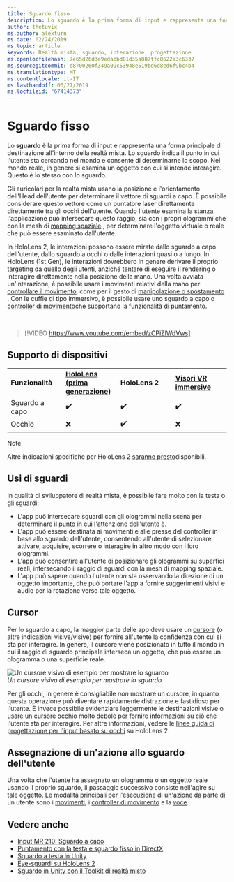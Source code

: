 ```yaml
---
title: Sguardo fisso
description: Lo sguardo è la prima forma di input e rappresenta una forma principale di destinazione all'interno della realtà mista.
author: thetuvix
ms.author: alexturn
ms.date: 02/24/2019
ms.topic: article
keywords: Realtà mista, sguardo, interazione, progettazione
ms.openlocfilehash: 7e65d26d3e9edabbd01d35a887ffc8622a3c6337
ms.sourcegitcommit: d8700260f349a09c53948e519bd6d8ed6f9bc4b4
ms.translationtype: MT
ms.contentlocale: it-IT
ms.lasthandoff: 06/27/2019
ms.locfileid: "67414373"
---
```

# <a name="gaze"></a>Sguardo fisso

Lo **sguardo** è la prima forma di input e rappresenta una forma principale di destinazione all'interno della realtà mista. Lo sguardo indica il punto in cui l'utente sta cercando nel mondo e consente di determinarne lo scopo. Nel mondo reale, in genere si esamina un oggetto con cui si intende interagire. Questo è lo stesso con lo sguardo.

Gli auricolari per la realtà mista usano la posizione e l'orientamento dell'Head dell'utente per determinare il vettore di sguardi a capo. È possibile considerare questo vettore come un puntatore laser direttamente direttamente tra gli occhi dell'utente. Quando l'utente esamina la stanza, l'applicazione può intersecare questo raggio, sia con i propri ologrammi che con la mesh di [mapping spaziale](spatial-mapping.md) , per determinare l'oggetto virtuale o reale che può essere esaminato dall'utente.

In HoloLens 2, le interazioni possono essere mirate dallo sguardo a capo dell'utente, dallo sguardo a occhi o dalle interazioni quasi o a lungo.
In HoloLens (1st Gen), le interazioni dovrebbero in genere derivare il proprio targeting da quello degli utenti, anziché tentare di eseguire il rendering o interagire direttamente nella posizione della mano. Una volta avviata un'interazione, è possibile usare i movimenti relativi della mano per [controllare il movimento](gestures.md), come per il gesto di [manipolazione o spostamento](gestures.md#composite-gestures) . Con le cuffie di tipo immersivo, è possibile usare uno sguardo a capo o [controller di movimento](motion-controllers.md)che supportano la funzionalità di puntamento.

<br>

>[!VIDEO https://www.youtube.com/embed/zCPiZlWdVws]

## <a name="device-support"></a>Supporto di dispositivi

<table>
    <colgroup>
    <col width="25%" />
    <col width="25%" />
    <col width="25%" />
    <col width="25%" />
    </colgroup>
    <tr>
        <td><strong>Funzionalità</strong></td>
        <td><a href="hololens-hardware-details.md"><strong>HoloLens (prima generazione)</strong></a></td>
        <td><strong>HoloLens 2</strong></td>
        <td><a href="immersive-headset-hardware-details.md"><strong>Visori VR immersive</strong></a></td>
    </tr>
     <tr>
        <td>Sguardo a capo</td>
        <td>✔️</td>
        <td>✔️</td>
        <td>✔️</td>
    </tr>
     <tr>
        <td>Occhio</td>
        <td>❌</td>
        <td>✔️</td>
        <td>❌</td>
    </tr>
</table>

> [!NOTE]
> Altre indicazioni specifiche per HoloLens 2 [saranno presto](index.md#news-and-notes)disponibili.


## <a name="uses-of-gaze"></a>Usi di sguardi

In qualità di sviluppatore di realtà mista, è possibile fare molto con la testa o gli sguardi:
* L'app può intersecare sguardi con gli ologrammi nella scena per determinare il punto in cui l'attenzione dell'utente è.
* L'app può essere destinata ai movimenti e alle presse del controller in base allo sguardo dell'utente, consentendo all'utente di selezionare, attivare, acquisire, scorrere o interagire in altro modo con i loro ologrammi.
* L'app può consentire all'utente di posizionare gli ologrammi su superfici reali, intersecando il raggio di sguardi con la mesh di mapping spaziale.
* L'app può sapere quando l'utente *non* sta osservando la direzione di un oggetto importante, che può portare l'app a fornire suggerimenti visivi e audio per la rotazione verso tale oggetto.

## <a name="cursor"></a>Cursor

Per lo sguardo a capo, la maggior parte delle app deve usare un [cursore](cursors.md) (o altre indicazioni visive/visive) per fornire all'utente la confidenza con cui si sta per interagire. In genere, il cursore viene posizionato in tutto il mondo in cui il raggio di sguardo principale interseca un oggetto, che può essere un ologramma o una superficie reale.

![Un cursore visivo di esempio per mostrare lo sguardo](images/cursor.jpg)<br>
*Un cursore visivo di esempio per mostrare lo sguardo*

Per gli occhi, in genere è consigliabile *non* mostrare un cursore, in quanto questa operazione può diventare rapidamente distrazione e fastidioso per l'utente. È invece possibile evidenziare leggermente le destinazioni visive o usare un cursore occhio molto debole per fornire informazioni su ciò che l'utente sta per interagire. Per altre informazioni, vedere le [linee guida di progettazione per l'input basato su occhi](eye-tracking.md) su HoloLens 2.

## <a name="giving-action-to-the-users-gaze"></a>Assegnazione di un'azione allo sguardo dell'utente

Una volta che l'utente ha assegnato un ologramma o un oggetto reale usando il proprio sguardo, il passaggio successivo consiste nell'agire su tale oggetto. Le modalità principali per l'esecuzione di un'azione da parte di un utente sono i [movimenti](gestures.md), i [controller di movimento](motion-controllers.md) e la [voce](voice-input.md).

## <a name="see-also"></a>Vedere anche
* [Input MR 210: Sguardo a capo](holograms-210.md)
* [Puntamento con la testa e sguardo fisso in DirectX](gaze-in-directx.md)
* [Sguardo a testa in Unity](gaze-in-unity.md)
* [Eye-sguardi su HoloLens 2](eye-tracking.md)
* [Sguardo in Unity con il Toolkit di realtà misto](https://aka.ms/mrtk-eyes)
